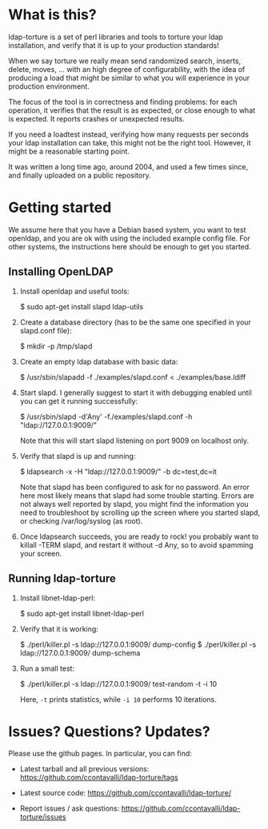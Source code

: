 What is this?
=============

  ldap-torture is a set of perl libraries and tools to torture your ldap
installation, and verify that it is up to your production standards!

  When we say torture we really mean send randomized search, inserts,
delete, moves, ... with an high degree of configurability, with the
idea of producing a load that might be similar to what you will experience
in your production environment.

  The focus of the tool is in correctness and finding problems: for each
operation, it verifies that the result is as expected, or close enough
to what is expected. It reports crashes or unexpected results.

  If you need a loadtest instead, verifying how many requests per seconds
your ldap installation can take, this might not be the right tool. However,
it might be a reasonable starting point. 

  It was written a long time ago, around 2004, and used a few times
since, and finally uploaded on a public repository.


Getting started
===============

We assume here that you have a Debian based system, you want to test
openldap, and you are ok with using the included example config file.
For other systems, the instructions here should be enough to get you
started.


Installing OpenLDAP
-------------------

1) Install openldap and useful tools:

    $ sudo apt-get install slapd ldap-utils

2) Create a database directory (has to be the same one specified in
   your slapd.conf file):

    $ mkdir -p /tmp/slapd

3) Create an empty ldap database with basic data:

    $ /usr/sbin/slapadd -f ./examples/slapd.conf < ./examples/base.ldiff

4) Start slapd. I generally suggest to start it with debugging enabled
   until you can get it running successfully:

    $ /usr/sbin/slapd -d'Any' -f./examples/slapd.conf -h "ldap://127.0.0.1:9009/"

   Note that this will start slapd listening on port 9009 on localhost
   only.

5) Verify that slapd is up and running:

    $ ldapsearch -x -H "ldap://127.0.0.1:9009/" -b dc=test,dc=it

   Note that slapd has been configured to ask for no password. An error here
   most likely means that slapd had some trouble starting. Errors are not
   always well reported by slapd, you might find the information you need
   to troubleshoot by scrolling up the screen where you started slapd,
   or checking /var/log/syslog (as root).

6) Once ldapsearch succeeds, you are ready to rock! you probably want
   to killall -TERM slapd, and restart it without -d Any, so to avoid
   spamming your screen.



Running ldap-torture
--------------------

1) Install libnet-ldap-perl:
   
    $ sudo apt-get install libnet-ldap-perl

2) Verify that it is working:

    $ ./perl/killer.pl -s ldap://127.0.0.1:9009/ dump-config
    $ ./perl/killer.pl -s ldap://127.0.0.1:9009/ dump-schema

3) Run a small test:
  
    $ ./perl/killer.pl -s ldap://127.0.0.1:9009/ test-random -t -i 10

   Here, `-t` prints statistics, while `-i 10` performs 10
   iterations.


Issues? Questions? Updates?
===========================

Please use the github pages. In particular, you can find:

   * Latest tarball and all previous versions:
     https://github.com/ccontavalli/ldap-torture/tags

   * Latest source code:
     https://github.com/ccontavalli/ldap-torture/

   * Report issues / ask questions:
     https://github.com/ccontavalli/ldap-torture/issues
     
